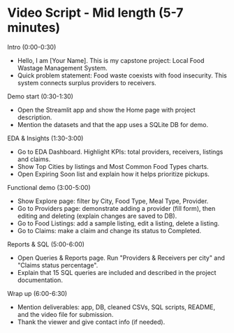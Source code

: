 # Video Script - Mid length (5-7 minutes)

Intro (0:00-0:30)
- Hello, I am [Your Name]. This is my capstone project: Local Food Wastage Management System.
- Quick problem statement: Food waste coexists with food insecurity. This system connects surplus providers to receivers.

Demo start (0:30-1:30)
- Open the Streamlit app and show the Home page with project description.
- Mention the datasets and that the app uses a SQLite DB for demo.

EDA & Insights (1:30-3:00)
- Go to EDA Dashboard. Highlight KPIs: total providers, receivers, listings and claims.
- Show Top Cities by listings and Most Common Food Types charts.
- Open Expiring Soon list and explain how it helps prioritize pickups.

Functional demo (3:00-5:00)
- Show Explore page: filter by City, Food Type, Meal Type, Provider.
- Go to Providers page: demonstrate adding a provider (fill form), then editing and deleting (explain changes are saved to DB).
- Go to Food Listings: add a sample listing, edit a listing, delete a listing.
- Go to Claims: make a claim and change its status to Completed.

Reports & SQL (5:00-6:00)
- Open Queries & Reports page. Run "Providers & Receivers per city" and "Claims status percentage".
- Explain that 15 SQL queries are included and described in the project documentation.

Wrap up (6:00-6:30)
- Mention deliverables: app, DB, cleaned CSVs, SQL scripts, README, and the video file for submission.
- Thank the viewer and give contact info (if needed).